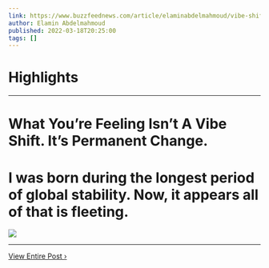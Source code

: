 ```yaml
---
link: https://www.buzzfeednews.com/article/elaminabdelmahmoud/vibe-shift-war-in-ukraine
author: Elamin Abdelmahmoud
published: 2022-03-18T20:25:00
tags: []
---
```

# Highlights


---
# What You’re Feeling Isn’t A Vibe Shift. It’s Permanent Change.
# I was born during the longest period of global stability. Now, it appears all of that is fleeting.

![](https://img.buzzfeed.com/buzzfeed-static/static/2022-03/16/21/campaign_images/baba97c21d21/what-youre-feeling-isnt-a-vibe-shift-its-permanen-2-1177-1647467700-17_dblbig.jpg)

---

[View Entire Post ›](https://www.buzzfeednews.com/article/elaminabdelmahmoud/vibe-shift-war-in-ukraine)